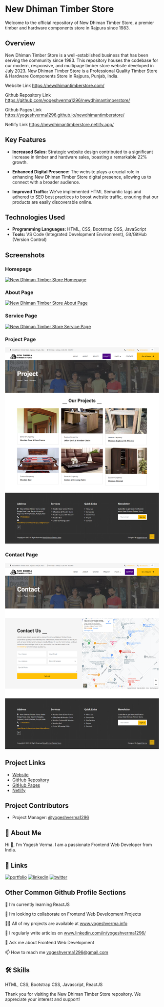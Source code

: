 # New Dhiman Timber Store

Welcome to the official repository of New Dhiman Timber Store, a premier timber and hardware components store in Rajpura since 1983.

## Overview

New Dhiman Timber Store is a well-established business that has been serving the community since 1983. This repository houses the codebase for our modern, responsive, and multipage timber store website developed in July 2023. New Dhiman Timber Store is a Professional Quality Timber Store & Hardware Components Store in Rajpura, Punjab, India.

Website Link https://newdhimantimberstore.com/

Github Repository Link https://github.com/yogeshverma1296/newdhimantimberstore/

Github Pages Link https://yogeshverma1296.github.io/newdhimantimberstore/

Netlify Link https://newdhimantimberstore.netlify.app/

## Key Features

- **Increased Sales:** Strategic website design contributed to a significant increase in timber and hardware sales, boasting a remarkable 22% growth.

- **Enhanced Digital Presence:** The website plays a crucial role in enhancing New Dhiman Timber Store digital presence, allowing us to connect with a broader audience.

- **Improved Traffic:** We've implemented HTML Semantic tags and adhered to SEO best practices to boost website traffic, ensuring that our products are easily discoverable online.

## Technologies Used

- **Programming Languages:** HTML, CSS, Bootstrap CSS, JavaScript
- **Tools:** VS Code (Integrated Development Environment), Git/GitHub (Version Control)

## Screenshots
### Homepage
[![New Dhiman Timber Store Homepage](https://github.com/yogeshverma1296/newdhimantimberstore/blob/main/readme/homepage.png?raw=true)](https://newdhimantimberstore.com/)

### About Page
[![New Dhiman Timber Store About Page](https://github.com/yogeshverma1296/newdhimantimberstore/blob/main/readme/about.png?raw=true)](https://newdhimantimberstore.com/about)

### Service Page
[![New Dhiman Timber Store Service Page](https://github.com/yogeshverma1296/newdhimantimberstore/blob/main/readme/services.png?raw=true)](https://newdhimantimberstore.com/service)

### Project Page
[![New Dhiman Timber Store Project Page](https://github.com/yogeshverma1296/newdhimantimberstore/blob/main/readme/project.png?raw=true)](https://newdhimantimberstore.com/project)

### Contact Page
[![New Dhiman Timber Store Contact Page](https://github.com/yogeshverma1296/newdhimantimberstore/blob/main/readme/contact.png?raw=true)](https://newdhimantimberstore.com/contact)

## Project Links

- [Website](https://newdhimantimberstore.com/) 
- [GitHub Repository](https://github.com/yogeshverma1296/newdhimantimberstore/)
- [GitHub Pages](https://yogeshverma1296.github.io/newdhimantimberstore/)
- [Netlify](https://newdhimantimberstore.netlify.app/)

## Project Contributors

- Project Manager: [@yogeshverma1296](https://github.com/yogeshverma1296)

## 🚀 About Me
Hi 👋, I'm Yogesh Verma. I am a passionate Frontend Web Developer from India.


## 🔗 Links
[![portfolio](https://img.shields.io/badge/my_portfolio-000?style=for-the-badge&logo=ko-fi&logoColor=white)](https://yogeshverma1296.github.io/)
[![linkedin](https://img.shields.io/badge/linkedin-0A66C2?style=for-the-badge&logo=linkedin&logoColor=white)](https://www.linkedin.com/in/yogeshverma1296/)
[![twitter](https://img.shields.io/badge/twitter-1DA1F2?style=for-the-badge&logo=twitter&logoColor=white)](https://twitter.com/YogeshVerma1296)



## Other Common Github Profile Sections
🌱 I’m currently learning ReactJS

👯 I’m looking to collaborate on Frontend Web Development Projects

👨‍💻 All of my projects are available at www.yogeshverma.info

📝 I regularly write articles on www.linkedin.com/in/yogeshverma1296/

💬 Ask me about Frontend Web Development

📫 How to reach me yogeshverma1296@gmail.com


## 🛠 Skills
HTML, CSS, Bootstrap CSS, Javascript, ReactJS


Thank you for visiting the New Dhiman Timber Store repository. We appreciate your interest and support!
